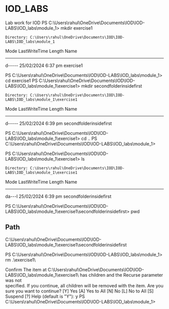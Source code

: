 # IOD_LABS
Lab work for IOD
PS C:\Users\rahul\OneDrive\Documents\IOD\IOD-LABS\IOD_labs\module_1> mkdir exercise1


    Directory: C:\Users\rahul\OneDrive\Documents\IOD\IOD-LABS\IOD_labs\module_1


Mode                 LastWriteTime         Length Name
----                 -------------         ------ ----
d-----        25/02/2024   6:37 pm                exercise1


PS C:\Users\rahul\OneDrive\Documents\IOD\IOD-LABS\IOD_labs\module_1> cd exercise1
PS C:\Users\rahul\OneDrive\Documents\IOD\IOD-LABS\IOD_labs\module_1\exercise1> mkdir secondfolderinsidefirst


    Directory: C:\Users\rahul\OneDrive\Documents\IOD\IOD-LABS\IOD_labs\module_1\exercise1


Mode                 LastWriteTime         Length Name
----                 -------------         ------ ----
d-----        25/02/2024   6:39 pm                secondfolderinsidefirst


PS C:\Users\rahul\OneDrive\Documents\IOD\IOD-LABS\IOD_labs\module_1\exercise1> cd ..
PS C:\Users\rahul\OneDrive\Documents\IOD\IOD-LABS\IOD_labs\module_1> 

PS C:\Users\rahul\OneDrive\Documents\IOD\IOD-LABS\IOD_labs\module_1\exercise1> ls


    Directory: C:\Users\rahul\OneDrive\Documents\IOD\IOD-LABS\IOD_labs\module_1\exercise1


Mode                 LastWriteTime         Length Name
----                 -------------         ------ ----
da---l        25/02/2024   6:39 pm                secondfolderinsidefirst

PS C:\Users\rahul\OneDrive\Documents\IOD\IOD-LABS\IOD_labs\module_1\exercise1\secondfolderinsidefirst> pwd

Path
----
C:\Users\rahul\OneDrive\Documents\IOD\IOD-LABS\IOD_labs\module_1\exercise1\secondfolderinsidefirst

PS C:\Users\rahul\OneDrive\Documents\IOD\IOD-LABS\IOD_labs\module_1> rm .\exercise1\

Confirm
The item at C:\Users\rahul\OneDrive\Documents\IOD\IOD-LABS\IOD_labs\module_1\exercise1\ has children and the Recurse parameter was not     
specified. If you continue, all children will be removed with the item. Are you sure you want to continue?
[Y] Yes  [A] Yes to All  [N] No  [L] No to All  [S] Suspend  [?] Help (default is "Y"): y
PS C:\Users\rahul\OneDrive\Documents\IOD\IOD-LABS\IOD_labs\module_1> 
